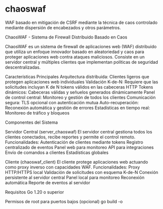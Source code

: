 # chaoswaf
WAF basado en mitigación de CSRF mediante la técnica de caos controlado mediante dispersión de encabezados y otros parámetros. 

ChaosWAF - Sistema de Firewall Distribuido Basado en Caos

ChaosWAF es un sistema de firewall de aplicaciones web (WAF) distribuido que utiliza un enfoque innovador basado en aleatoriedad y caos para proteger aplicaciones web contra ataques maliciosos. Consiste en un servidor central y múltiples clientes que implementan políticas de seguridad descentralizadas.

Características Principales
Arquitectura distribuida: Clientes ligeros que protegen aplicaciones web individuales
Validación K-de-N: Requiere que las solicitudes incluyan K de N tokens válidos en las cabeceras HTTP
Tokens dinámicos: Cabeceras válidas y señuelos generados dinámicamente
Panel de control central: Monitoreo y gestión de todos los clientes
Comunicación segura: TLS opcional con autenticación mutua
Auto-recuperación: Reconexión automática y gestión de errores
Estadísticas en tiempo real: Monitoreo de tráfico y bloqueos

Componentes del Sistema

Servidor Central (server_chaoswaf)
El servidor central gestiona todos los clientes conectados, recibe reportes y permite el control remoto.
Funcionalidades:
Autenticación de clientes mediante tokens
Registro centralizado de eventos
Panel web para monitoreo
API para integraciones
Envío de comandos a clientes
Estadísticas globales

Cliente (chaoswaf_client)
El cliente protege aplicaciones web actuando como proxy inverso con capacidades WAF.
Funcionalidades:
Proxy HTTP/HTTPS local
Validación de solicitudes con esquema K-de-N
Conexión persistente al servidor central
Panel local para monitoreo
Reconexión automática
Reporte de eventos al servidor


Requisitos
Go 1.20 o superior

Permisos de root para puertos bajos (opcional)
go build -o 
